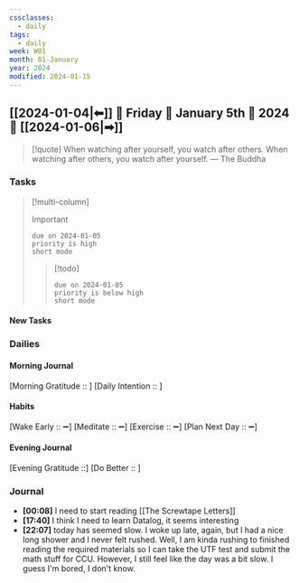 ```yaml
---
cssclasses:
  - daily
tags:
  - daily
week: W01
month: 01-January
year: 2024
modified: 2024-01-15
---
```


## [[2024-01-04|⬅]] 🔹 Friday 🔹 January 5th 🔹 2024 🔹 [[2024-01-06|➡]]

> [!quote] When watching after yourself, you watch after others. When watching after others, you watch after yourself.
> — The Buddha

### Tasks

> [!multi-column]
> 
> > [!important]
> > ```tasks
> > due on 2024-01-05
> > priority is high
> > short mode
> > ```
> 
> > [!todo]
> > ```tasks
> > due on 2024-01-05
> > priority is below high
> > short mode
> > ```

#### New Tasks

###  Dailies

#### Morning Journal
[Morning Gratitude :: ]
[Daily Intention :: ]

#### Habits
[Wake Early :: ➖]
[Meditate :: ➖]
[Exercise :: ➖]
[Plan Next Day :: ➖]

#### Evening Journal
[Evening Gratitude ::]
[Do Better :: ]

### Journal

- **[00:08]**  I need to start reading [[The Screwtape Letters]]
- **[17:40]**  I think I need to learn Datalog, it seems interesting
- **[22:07]**  today has seemed slow. I woke up late, again, but I had a nice long shower and I never felt rushed. Well, I am kinda rushing to finished reading the required materials so I can take the UTF test and submit the math stuff for CCU. However, I still feel like the day was a bit slow. I guess I'm bored, I don't know.